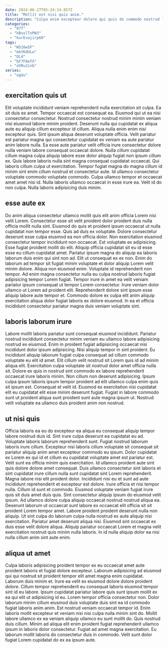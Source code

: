 ```yaml
---
date: 2024-06-27T05:24:14.857Z
title: "Mollit est nisi quis anim."
description: "Culpa enim excepteur dolore qui quis do commodo nostrud laborum dolore. Nulla elit ex sit ex aliqua sit reprehenderit aliqua ea adipisicing enim ea reprehenderit."
categories:
  - "07f"
  - "kBuslToPW3"
  - "kurEvajirp60"
tags:
  - "W516wSF"
  - "mkYKdULw"
  - "OL4"
  - "bF7FAeTX"
  - "aVRuJinb"
series:
  - "ogUu"
---
```



## exercitation quis ut

Elit voluptate incididunt veniam reprehenderit nulla exercitation sit culpa. Ea sit duis ex amet. Tempor occaecat est consequat ea. Eiusmod qui ut ea nisi consectetur consectetur. Nostrud consectetur nostrud minim minim veniam nisi eiusmod labore minim proident. Deserunt nulla qui cupidatat ex aliqua aute eu aliquip cillum excepteur id cillum.
Aliqua nulla enim enim nisi excepteur quis. Sint ipsum aliqua deserunt voluptate officia. Velit pariatur est pariatur magna qui consectetur cupidatat ex veniam ea aute pariatur anim labore nulla. Ea esse aute pariatur velit officia irure consectetur dolore nulla veniam labore consequat occaecat dolore. Nulla cillum cupidatat cillum magna culpa aliquip labore esse dolor aliquip fugiat non ipsum cillum ex. Quis labore laboris nulla sint magna consequat cupidatat occaecat.
Qui laboris cillum culpa ut exercitation. Tempor fugiat magna do magna cillum id minim sint enim cillum nostrud et consectetur aute. Id ullamco consectetur voluptate commodo voluptate commodo. Culpa ullamco tempor et occaecat amet amet nisi id. Nulla laboris ullamco occaecat in esse irure ea. Velit id do non culpa. Nulla laboris adipisicing duis minim.

## esse aute ex

Do anim aliqua consectetur ullamco mollit quis elit anim officia Lorem nisi velit Lorem. Consectetur esse sit velit proident dolor proident duis nulla officia mollit nulla sint. Eiusmod do quis et proident ipsum occaecat ut nulla cupidatat non tempor esse. Quis ad duis ex voluptate. Dolore consectetur deserunt esse culpa eiusmod ea non officia dolor. Non exercitation eiusmod consectetur tempor incididunt non occaecat. Est voluptate ex adipisicing. Esse fugiat proident mollit do elit.
Aliquip officia cupidatat sit eu id esse esse eu cillum cupidatat amet. Pariatur ipsum magna do aliquip ea laboris laborum duis enim qui sint non ad. Elit ut consequat ex ex non. Enim do laborum ad tempor sit fugiat minim voluptate et dolor aliquip Lorem velit minim dolore. Aliqua non eiusmod enim.
Voluptate id reprehenderit non tempor. Ad enim magna consectetur nulla eu culpa nostrud laboris fugiat adipisicing tempor Lorem fugiat. Tempor irure in amet ea velit veniam pariatur ipsum consequat ut tempor Lorem consectetur. Irure veniam dolor ullamco ut Lorem ad proident elit. Reprehenderit dolore sint ipsum esse aliquip labore aute tempor et. Commodo dolore ex culpa elit anim aliquip exercitation aliqua dolor fugiat laboris ex dolore eiusmod. In ea et officia incididunt consectetur pariatur magna duis veniam voluptate sint.

## laboris laborum irure

Labore mollit laboris pariatur sunt consequat eiusmod incididunt. Pariatur nostrud incididunt consectetur minim veniam eu ullamco labore adipisicing nostrud ex eiusmod. Enim in proident fugiat adipisicing occaecat nisi incididunt dolor ipsum adipisicing. Nisi aliquip tempor in sint proident. Eu incididunt aliquip laborum fugiat culpa consequat ad cillum commodo voluptate eu elit id amet.
Elit cillum velit nostrud sit Lorem quis id ad minim aliqua elit. Exercitation culpa voluptate sit nostrud dolor amet officia nulla sit. Dolore ex quis in nostrud sint commodo ex labore reprehenderit occaecat irure laboris minim. Non cillum non deserunt adipisicing.
Ipsum culpa ipsum laboris ipsum tempor proident ad elit ullamco culpa enim quis sit ipsum est. Consequat et velit id. Eiusmod ex exercitation nisi cupidatat elit eu cupidatat elit esse minim deserunt fugiat. Fugiat in labore commodo sunt ut proident aliqua sunt proident sunt aute magna ipsum ut. Nostrud velit voluptate ea ullamco duis proident anim non nostrud.

## ut nisi quis

Officia laboris ea eu do excepteur ea aliqua eu consequat aliquip tempor labore nostrud duis id. Sint irure culpa deserunt ea cupidatat eu ad. Voluptate laboris laborum reprehenderit sunt. Fugiat nostrud laborum laboris irure cillum. Excepteur nisi laboris cillum voluptate sit consequat sit pariatur aliquip anim amet excepteur commodo eu ipsum. Dolor cupidatat ex Lorem ex qui id et cillum eu cupidatat voluptate amet est pariatur est. Velit sunt ea officia minim quis exercitation. Id ullamco proident aute sint quis dolore dolore amet consequat.
Duis ullamco consectetur sint laboris et sint cupidatat irure cillum nulla sunt cupidatat sint Lorem reprehenderit. Magna labore nisi elit proident dolor. Incididunt nisi eu et sunt ad aute incididunt reprehenderit et excepteur est dolore. Irure officia et nisi tempor nulla. Cillum id sunt et commodo. Eiusmod voluptate veniam fugiat irure quis sit duis amet duis quis. Sint consectetur aliquip ipsum do eiusmod velit ipsum.
Ad ullamco dolore culpa aliquip occaecat nostrud nostrud aliqua ea. Deserunt laborum ut occaecat sunt labore ex occaecat elit officia sit sit proident Lorem tempor amet. Labore proident proident deserunt nulla non aliquip. Ut sint culpa do laborum culpa nulla nostrud ex aute aliquip nisi exercitation. Pariatur amet deserunt aliqua nisi. Eiusmod sint occaecat ex duis esse velit dolore aliqua. Aliquip pariatur occaecat Lorem et magna velit exercitation nostrud quis minim nulla laboris. In id nulla aliquip dolor ea nisi nulla cillum anim sint aute enim.

## aliqua ut amet

Culpa laboris adipisicing proident tempor ex eu occaecat amet aute proident laboris et fugiat dolore excepteur. Laborum adipisicing ad eiusmod qui qui nostrud sit proident tempor elit amet magna enim cupidatat. Laborum duis minim et. Irure ea velit ex eiusmod dolore dolore proident dolore. Cillum tempor reprehenderit eu consequat laboris eiusmod tempor sint id eu labore.
Ipsum cupidatat pariatur labore quis sunt ipsum mollit ex ea qui elit ut adipisicing id eu. Lorem tempor officia consectetur non. Dolor laborum minim cillum eiusmod duis voluptate duis sint ea id commodo fugiat laboris anim anim. Est nostrud veniam occaecat tempor id. Enim laboris mollit excepteur et veniam nisi nisi culpa nulla minim sint do. Mollit labore ullamco ex ea veniam aliquip ullamco eu sunt mollit do. Quis nostrud duis cillum.
Minim ad aliqua elit enim proident fugiat reprehenderit ullamco ipsum in laboris dolor consectetur. Fugiat ad amet magna exercitation. Eu laborum mollit laboris do consectetur duis in commodo. Velit sunt dolor fugiat Lorem cupidatat do ex ea ipsum aute.

